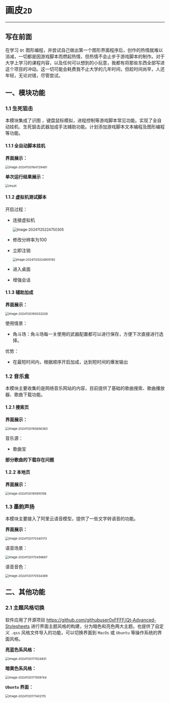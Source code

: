 # 画皮`2D`

---

## 写在前面

在学习 `Qt` 图形编程，并尝试自己做出第一个图形界面程序后，创作的热情就难以消减，一切都是因游戏脚本而燃起热情，但热情不会止步于游戏脚本的制作。对于大学上学习的课程内容，以及任何可以想到的小玩意，我都有将那些东西全部写进这个项目的冲动。这一切可能会耗费我不止大学的几年时间，但趁时间尚早，人还年轻，无论对错，尽管尝试。

## 一、模块功能

### 1.1 生死狙击

本模块集成了识图 ，键盘鼠标模拟，进程控制等游戏脚本常见功能。实现了全自动挂机、生死狙击武器加成手法辅助功能。计划添加游戏脚本文本编程及图形编程等功能。

#### 1.1.1 全自动脚本挂机

**界面展示：**

<img src="README_img/image-20241120164729481-1732094259784-2.png" alt="image-20241120164729481" style="zoom:67%;" />

**单次运行结果展示：**

<img src="README_img/result.png" alt="result" style="zoom:67%;" />

#### 1.1.2 虚拟机测试脚本

开启过程：

- 连接虚拟机

	<img src="README_img/image-20241125224750305.png" alt="image-20241125224750305" style="zoom: 80%;" /> 

- 修改分辨率为100

- 立即注销

	<img src="README_img/image-20241125224905192.png" alt="image-20241125224905192" style="zoom:67%;" /> 

- 进入桌面

- 增强会话

#### 1.1.3 辅助加成

**界面展示：**

<img src="README_img/image-20241120165032208.png" alt="image-20241120165032208" style="zoom:67%;" />

使用情景：

- 角斗场：角斗场每一关使用的武器配置都可以进行保存，方便下次直接进行选择。

优势：

- 在最短时间内，根据顺序开启加成，达到短时间的爆发输出

### 1.2 音乐盒

本模块主要收集的是网络音乐网站的内容，目前提供了基础的歌曲搜索、歌曲播放器、歌曲下载功能。

#### 1.2.1 搜索页

**界面展示：**

<img src="README_img/image-20241120165656383.png" alt="image-20241120165656383" style="zoom:67%;" />

音乐源：

- 歌曲宝

**部分歌曲的下载存在问题**

#### 1.2.2 本地页

**界面展示：**

<img src="README_img/image-20241120165910156.png" alt="image-20241120165910156" style="zoom:67%;" />

### 1.3 墨韵声扬

本模块主要接入了阿里云语音模型，提供了一些文字转语音的功能。

**界面展示：**

<img src="README_img/image-20241120170340173.png" alt="image-20241120170340173" style="zoom:67%;" />

语音场景：

<img src="README_img/image-20241120170459667.png" alt="image-20241120170459667" style="zoom:67%;" /> 

语音音色：

<img src="README_img/image-20241120170534389.png" alt="image-20241120170534389" style="zoom:67%;" /> 

## 二、其他功能

### 2.1 主题风格切换

软件应用了开源项目 https://github.com/githubuser0xFFFF/Qt-Advanced-Stylesheets 进行界面主题风格的构建，分为暗色和亮色两大主题。也提供了自定义 `.qss` 风格文件导入的功能，可以切换界面到 `MacOs` 或 `Ubuntu` 等操作系统的界面风格。

**亮蓝色系风格：**

<img src="README_img/image-20241120171524831.png" alt="image-20241120171524831" style="zoom:67%;" />

**暗黄色系风格：**

<img src="README_img/image-20241120171559744.png" alt="image-20241120171559744" style="zoom:67%;" />

**`Ubuntu` 界面：**

<img src="README_img/image-20241120171402115.png" alt="image-20241120171402115" style="zoom:67%;" />
